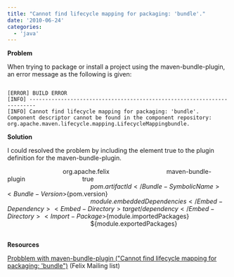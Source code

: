```yaml
---
title: "Cannot find lifecycle mapping for packaging: 'bundle'."
date: '2010-06-24'
categories:
  - 'java'
---
```


**Problem**

When trying to package or install a project using the maven-bundle-plugin, an error message as the following is given:

```

[ERROR] BUILD ERROR
[INFO] ------------------------------------------------------------------------
[INFO] Cannot find lifecycle mapping for packaging: 'bundle'.
Component descriptor cannot be found in the component repository: org.apache.maven.lifecycle.mapping.LifecycleMappingbundle.
```

**Solution**

I could resolved the problem by including the element <extensions>true</extensions> to the plugin definition for the maven-bundle-plugin.

<plugin>                                 <groupId>org.apache.felix</groupId>                                 <artifactId>maven-bundle-plugin</artifactId>                                 <extensions>true</extensions>                                 <configuration>                                         <instructions>                                                 <Bundle-SymbolicName>${pom.artifactId}</Bundle-SymbolicName>                                                 <Bundle-Version>${pom.version}</Bundle-Version>                                                 <Embed-Dependency>${module.embeddedDependencies}                                                 </Embed-Dependency>                                                 <Embed-Directory>target/dependency</Embed-Directory>                                                 <Import-Package>${module.importedPackages}</Import-Package>                                                 <Export-Package>${module.exportedPackages}</Export-Package>                                         </instructions>                                 </configuration>                         </plugin>

**Resources**

[Probblem with maven-bundle-plugin ("Cannot find lifecycle mapping for packaging: 'bundle")](http://www.mail-archive.com/users@felix.apache.org/msg03502.html) (Felix Mailing list)
